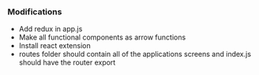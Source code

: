 ### Modifications

- Add redux in app.js
- Make all functional components as arrow functions
- Install react extension
- routes folder should contain all of the applications screens and index.js should have the router export